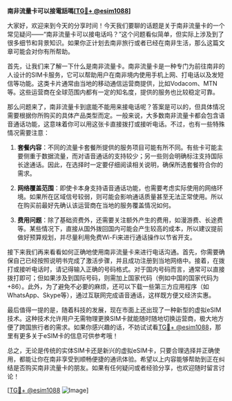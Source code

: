 **南非流量卡可以接電話嗎[[TG💪+ @esim1088](https://t.me/s/esim1088)]**

大家好，欢迎来到今天的分享时间！今天我们要聊的话题是关于南非流量卡的一个常见疑问——“南非流量卡可以接电话吗？”这个问题看似简单，但实际上涉及到了很多细节和背景知识。如果你正计划去南非旅行或者已经在南非生活，那么这篇文章可能会对你有所帮助。

首先，让我们来了解一下什么是南非流量卡。南非流量卡是一种专门为前往南非的人设计的SIM卡服务，它可以帮助用户在南非境内使用手机上网、打电话以及发短信等功能。这类卡片通常由当地的移动通信运营商提供，比如Vodacom、MTN等。这些运营商在全球范围内都有一定的知名度，提供的服务也比较稳定可靠。

那么问题来了，南非流量卡到底能不能用来接电话呢？答案是可以的，但具体情况需要根据你所购买的具体产品类型而定。一般来说，大多数南非流量卡都会包含语音通话功能，这意味着你可以用这张卡直接拨打或接听电话。不过，也有一些特殊情况需要注意：

1. **套餐内容**：不同的流量卡套餐所提供的服务项目可能有所不同。有些卡可能主要侧重于数据流量，而对语音通话的支持较少；另一些则会明确标注支持国际长途通话。因此，在选择时一定要仔细阅读相关说明，确保所选套餐符合你的需求。
   
2. **网络覆盖范围**：即使卡本身支持语音通话功能，也需要考虑实际使用的网络环境。如果所在区域信号较弱，则可能会影响通话质量甚至无法正常使用。所以在购买前最好先确认该运营商在当地的服务覆盖情况如何。

3. **费用问题**：除了基础资费外，还需要关注额外产生的费用，如漫游费、长途费等。某些情况下，直接从国外拨回国内可能会产生较高的成本，所以建议提前做好预算规划，并尽量利用免费Wi-Fi来进行通话操作以节省开支。

接下来我们再来看看如何正确地使用南非流量卡来进行电话沟通。首先，你需要确保自己已经按照说明书完成了激活步骤，并且成功注册到当地网络中。接着，在拨打或接听电话时，请记得输入正确的号码格式。对于国内号码而言，通常可以直接拨打即可；但如果涉及到国际号码，则需加上国家代码（例如中国的国家代码为+86）。此外，为了避免不必要的麻烦，还可以下载一些第三方应用程序（如WhatsApp、Skype等），通过互联网完成语音通话，这样既方便又经济实惠。

最后值得一提的是，随着科技的发展，现在市面上还出现了一种新型的虚拟eSIM技术。这种技术允许用户无需物理更换SIM卡就能随时随地切换运营商，极大地方便了跨国旅行者的需求。如果你感兴趣的话，不妨试试看[TG💪+ @esim1088](https://t.me/s/esim1088)，那里有更多关于eSIM卡的信息可供参考哦！

总之，无论是传统的实体SIM卡还是新兴的虚拟eSIM卡，只要合理选择并正确使用，都能让你在南非享受到顺畅便捷的通讯体验。希望以上内容能够帮助到正在纠结是否购买南非流量卡的朋友。如果有任何疑问或者经验分享，也欢迎随时留言讨论！

[[TG💪+ @esim1088](https://t.me/s/esim1088) ![Image](https://i.postimg.cc/4NQfJmqS/Snipaste-2025-05-13-00-14-12.png)]